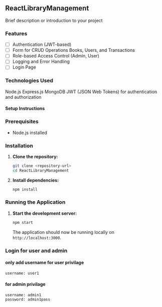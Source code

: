 
## ReactLibraryManagement

Brief description or introduction to your project

### Features
- [ ] Authentication (JWT-based)
- [ ] Form for CRUD Operations Books, Users, and Transactions
- [ ] Role-based Access Control (Admin, User)
- [ ] Logging and Error Handling
- [ ] Login Page
    
### Technologies Used
  Node.js
  Express.js
  MongoDB 
  JWT (JSON Web Tokens) for authentication and authorization


#### Setup Instructions

### Prerequisites

- Node.js installed

### Installation

1. **Clone the repository:**

   ```bash
   git clone <repository-url>
   cd ReactLibraryManagement
   ```

2. **Install dependencies:**

   ```bash
   npm install
   ```

### Running the Application

1. **Start the development server:**

   ```bash
   npm start
   ```


   The application should now be running locally on `http://localhost:3000`.
### Login for user and admin

  #### only add username for user privilage
    username: user1
  #### for admin privilage
    username: admin1
    password: admin1pass
